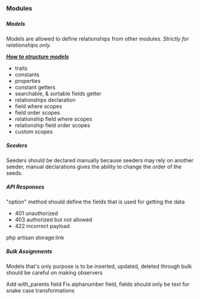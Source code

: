 <h3>Modules <h3>

<h5>Models</h5>
<p>Models are allowed to define relationships from other modules. <i>Strictly for relationships only.</i></p>
<p><u><b><i>How to structure models</i></b></u></p>
<ul>
<li>traits</li>
<li>constants</li>
<li>properties</li>
<li>constant getters</li>
<li>searchable, & sortable fields getter</li>
<li>relationships declaration</li>
<li>field where scopes</li>
<li>field order scopes</li>
<li>relationship field where scopes</li>
<li>relationship field order scopes</li>
<li>custom scopes</li>
</ul>

<h5>Seeders</h5>
<p>Seeders should be declared manually because seeders may rely on another seeder, manual declarations gives the ability to change the order of the
seeds.</p>


<h5>API Responses</h5>
<p>"option" method should define the fields that is used for getting the data</p>

<ul>
<li>401 unauthorized</li>
<li>403 authorized but not allowed</li>
<li>422 incorrect payload</li>
</ul>


php artisan storage:link

<h5>Bulk Assignments</h5>
<p>Models that's only purpose is to be inserted, updated, deleted through bulk should be careful on making observers</p>


Add with_parents field Fix alphanumber field, fields should only be text for snake case transformations
